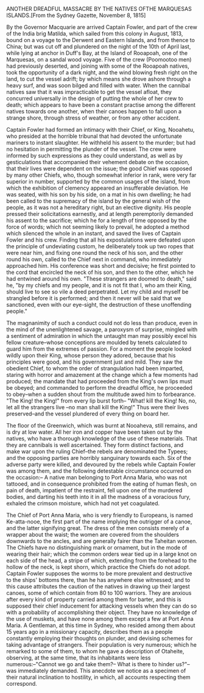 ANOTHER DREADFUL MASSACRE BY THE NATIVES OFTHE MARQUESAS ISLANDS.[From the Sydney Gazette, November 8, 1815]By the Governor Macquarie are arrived Captain Fowler, and part of the crew of the India brig Matilda, which sailed
                    from this colony in August, 1813, bound on a voyage to the Derwent and
                    Eastern Islands, and from thence to China; but was cut off and
                    plundered on the night of the 10th of April last, while lying at anchor in
                    Duff's Bay, at the Island of Rooapoah, one of the Marquesas, on a
                    sandal wood voyage. Five of the crew (Poomootoo men) had previously
                    deserted, and joining with some of the Rooapoah natives, took the
                    opportunity of a dark night, and the wind blowing fresh right on the
                    land, to cut the vessel adrift; by which means she drove ashore
                    through a heavy surf, and was soon bilged and filled with water. When the
                    cannibal natives saw that it was impracticable to get the vessel afloat,
                    they concurred universally in the design of putting the whole of her crew
                    to death; which appears to have been a constant practise among the
                    different natives towards one another, when their canoes happen to fall upon a strange shore, through stress of weather, or from any
                    other accident.Captain Fowler had formed an intimacy with their Chief, or King, Nooahetu,
                    who presided at the horrible tribunal that had devoted the unfortunate
                    mariners to instant slaughter. He withheld his assent to the murder;
                    but had no hesitation in permitting the plunder of the vessel. The crew
                    were informed by such expressions as they could understand, as well as
                    by gesticulations that accompanied their vehement debate on the occasion,
                    that their lives were dependent on the issue; the good Chief was
                    opposed by many other Chiefs, who, though somewhat inferior in rank,
                    were very far superior in number, supported by the common usages of the
                    island, from which the exhibition of clemency appeared an insufferable
                        deviation. He was seated, with his son by his side, on
                    a mat in his own dwelling; he had been called to the supremacy of the
                    island by the general wish of the people, as it was not a hereditary right,
                    but an elective dignity. His people pressed their solicitations
                    earnestly, and at length peremptorily demanded his assent to the
                    sacrifice; which he for a length of time opposed by the force of words;
                    which not seeming likely to prevail, he adopted a method which silenced
                    the whole in an instant, and saved the lives of Captain Fowler and his crew. Finding that all his expostulations were defeated upon the principle of undeviating custom, he deliberately took up two ropes that
                    were near him, and fixing one round the neck of his son, and the other
                    round his own, called to the Chief next in command, who immediately approached him. His conference was short and decisive; he first pointed to the cord that encircled the neck of his son,
                    and then to the other, which he had entwined around his own. "These
                    strangers are doomed to death," said he, "by my chiefs and my people,
                    and it is not fit that I, who am their King, should live to see so vile a
                    deed perpetrated. Let my child and myself be strangled before it is
                    performed; and then it never will be said that we sanctioned, even
                    with our eye-sight, the destruction of these unoffending
                    people."The magnanimity of such a conduct could not do less than produce, even in
                    the mind of the unenlightened savage, a paroxysm of surprise,
                    mingled with a sentiment of admiration in which the untaught man may
                    possibly excel his fellow creature–whose conceptions are moulded by
                    tenets calculated to guard him from the extremes of passion. For a moment the people looked wildly upon their King, whose person
                    they adored, because that his principles were good, and his
                    government just and mild. They saw the obedient Chief, to whom the order of
                    strangulation had been imparted, staring with horror and
                    amazement at the change which a few moments had produced; the
                    mandate that had proceeded from the King's own lips must be
                    obeyed; and commanded to perform the dreadful office, he proceeded to
                    obey–when a sudden shout from the multitude awed him to forbearance.
                    "The King! the King!" from every lip burst forth– "What! kill
                    the King! No, no, let all the strangers live –no man shall kill the
                    King!" Thus were their lives preserved–and the vessel plundered of
                    every thing on board her.The floor of the Greenwich, which was burnt at Nooaheva, still remains, and
                    is dry at low water. All her iron and copper have been taken out by the
                        natives, who have a thorough knowledge of the use of
                    these materials. That they are cannibals is well ascertained. They form distinct factions, and make war upon the ruling
                    Chief–the rebels are denominated the Typees; and the
                    opposing parties are horribly sanguinary towards each. Six of
                    the adverse party were killed, and devoured by the rebels while
                    Captain Fowler was among them, and the following
                    detestable circumstance occurred on the occasion:– A native man
                    belonging to Port Anna Maria, who was not tattooed, and in consequence
                    prohibited from the eating of human flesh, on pain of death, impatient of the restraint, fell upon one of the murdered
                    bodies, and darting his teeth into it in all the madness of
                    a voracious fury, exhaled the crimson moisture, which had not
                    yet coagulated.The Chief of Port Anna Maria, who is very friendly to Europeans, is named
                    Ke-atta-nooe, the first part of the name implying the outrigger of a
                    canoe, and the latter signifying great. The dress of the men consists
                    merely of a wrapper about the waist; the women are covered from the
                    shoulders downwards to the ancles, and are generally fairer than the
                    Taheitan women. The Chiefs have no distinguishing mark or
                    ornament, but in the mode of wearing their hair; which the common orders
                    wear tied up in a large knot on each side of the head, a stripe of
                    which, extending from the forehead to the hollow of the neck, is kept
                    shorn, which practice the Chiefs do not adopt. Captain Fowler supposes the
                    worms to be more prevalent and destructive to the ships' bottoms there, than he has anywhere else witnessed; and to this cause
                    attributes the caution of the natives in drawing up their largest canoes,
                    some of which contain from 80 to 100 warriors. They are anxious
                    after every kind of property carried among them for barter, and this
                    is supposed their chief inducement for attacking vessels when they can do
                    so with a probability of accomplishing their object. They have
                    no knowledge of the use of muskets, and have none among them except a
                    few at Port Anna Maria. A Gentleman, at this time in Sydney, who resided
                    among them about 15 years ago in a missionary capacity,
                    describes them as a people constantly employing their thoughts
                    on plunder, and devising schemes for taking advantage of strangers. Their
                        population is very numerous; which he remarked to some
                    of them, to whom he gave a description of Otaheite, observing, at the same time,
                    that its inhabitants were less numerous:–"Cannot we go and take
                    them?– What is there to hinder us?"–was immediately demanded. This anecdote we notice as a specimen of their
                    natural inclination to hostility, in which, all accounts
                    respecting them correspond.